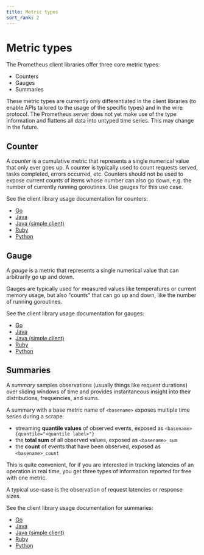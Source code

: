 ```yaml
---
title: Metric types
sort_rank: 2
---
```


# Metric types

The Prometheus client libraries offer three core metric types:

  * Counters
  * Gauges
  * Summaries

These metric types are currently only differentiated in the client libraries
(to enable APIs tailored to the usage of the specific types) and in the wire
protocol. The Prometheus server does not yet make use of the type information
and flattens all data into untyped time series. This may change in the future.

## Counter

A _counter_ is a cumulative metric that represents a single numerical value
that only ever goes up. A counter is typically used to count requests served,
tasks completed, errors occurred, etc. Counters should not be used to expose
current counts of items whose number can also go down, e.g. the number of
currently running goroutines. Use gauges for this use case.

See the client library usage documentation for counters:

   * [Go](http://godoc.org/github.com/prometheus/client_golang/prometheus#Counter)
   * [Java](https://github.com/prometheus/client_java/blob/master/client/src/main/java/io/prometheus/client/metrics/Counter.java)
   * [Java (simple client)](https://github.com/prometheus/client_java/blob/master/simpleclient/src/main/java/io/prometheus/client/Counter.java)
   * [Ruby](https://github.com/prometheus/client_ruby#counter)
   * [Python](https://github.com/prometheus/client_python#counter)

## Gauge

A _gauge_ is a metric that represents a single numerical value that can
arbitrarily go up and down.

Gauges are typically used for measured values like temperatures or current
memory usage, but also "counts" that can go up and down, like the number of
running goroutines.

See the client library usage documentation for gauges:

   * [Go](http://godoc.org/github.com/prometheus/client_golang/prometheus#Gauge)
   * [Java](https://github.com/prometheus/client_java/blob/master/client/src/main/java/io/prometheus/client/metrics/Gauge.java)
   * [Java (simple client)](https://github.com/prometheus/client_java/blob/master/simpleclient/src/main/java/io/prometheus/client/Gauge.java)
   * [Ruby](https://github.com/prometheus/client_ruby#gauge)
   * [Python](https://github.com/prometheus/client_python#gauge)

## Summaries

A _summary_ samples observations (usually things like request durations) over
sliding windows of time and provides instantaneous insight into their
distributions, frequencies, and sums.

A summary with a base metric name of `<basename>` exposes multiple time series
during a scrape:

  * streaming **quantile values** of observed events, exposed as `<basename>{quantile="<quantile label>"}`
  * the **total sum** of all observed values, exposed as `<basename>_sum`
  * the **count** of events that have been observed, exposed as `<basename>_count`

This is quite convenient, for if you are interested in tracking latencies of an
operation in real time, you get three types of information reported for free
with one metric.

A typical use-case is the observation of request latencies or response sizes.

See the client library usage documentation for summaries:

   * [Go](http://godoc.org/github.com/prometheus/client_golang/prometheus#Summary)
   * [Java](https://github.com/prometheus/client_java/blob/master/client/src/main/java/io/prometheus/client/metrics/Summary.java)
   * [Java (simple client)](https://github.com/prometheus/client_java/blob/master/simpleclient/src/main/java/io/prometheus/client/Summary.java)
   * [Ruby](https://github.com/prometheus/client_ruby#summary)
   * [Python](https://github.com/prometheus/client_python#summary)
